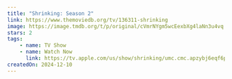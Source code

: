 ```yaml
---
title: "Shrinking: Season 2"
link: https://www.themoviedb.org/tv/136311-shrinking
image: https://image.tmdb.org/t/p/original/cVmrNYgm5wcEexbXg4laNn3u4vq.jpg
stars: 2
tags:
    - name: TV Show
    - name: Watch Now
      link: https://tv.apple.com/us/show/shrinking/umc.cmc.apzybj6eqf6pzccd97kev7bs
createdOn: 2024-12-10
---
```

